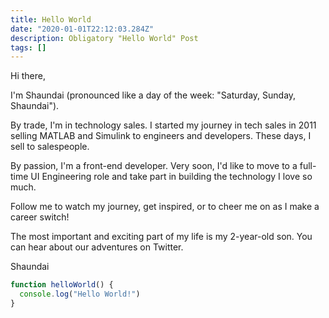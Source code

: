 ```yaml
---
title: Hello World
date: "2020-01-01T22:12:03.284Z"
description: Obligatory "Hello World" Post
tags: []
---
```


Hi there,

I'm Shaundai (pronounced like a day of the week: "Saturday, Sunday, Shaundai").

By trade, I'm in technology sales.  I started my journey in tech sales in 2011 selling MATLAB and Simulink to engineers and developers.  These days, I sell to salespeople.  

By passion, I'm a front-end developer.  Very soon, I'd like to move to a full-time UI Engineering role and take part in building the technology I love so much.

Follow me to watch my journey, get inspired, or to cheer me on as I make a career switch!

The most important and exciting part of my life is my 2-year-old son.  You can hear about our adventures on Twitter.

Shaundai


```js
function helloWorld() {
  console.log("Hello World!")
}
```
